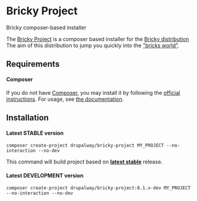 # Bricky Project
Bricky composer-based installer

The [Bricky Project](http://www.openymca.org/) is a composer based installer for the [Bricky distribution](https://github.com/highweb/drupal-bricky)
The aim of this distribution to jump you quickly into the ["bricks world"](https://uibricks.com).



## Requirements

#### Composer
If you do not have [Composer](http://getcomposer.org/), you may install it by following the [official instructions](https://getcomposer.org/download/). For usage, see [the documentation](https://getcomposer.org/doc/).

## Installation

#### Latest STABLE version
```
composer create-project drupalway/bricky-project MY_PROJECT --no-interaction --no-dev
```

This command will build project based on [**latest stable**](https://github.com/ymcatwincities/openy/releases) release.

#### Latest DEVELOPMENT version
```
composer create-project drupalway/bricky-project:8.1.x-dev MY_PROJECT --no-interaction --no-dev
```